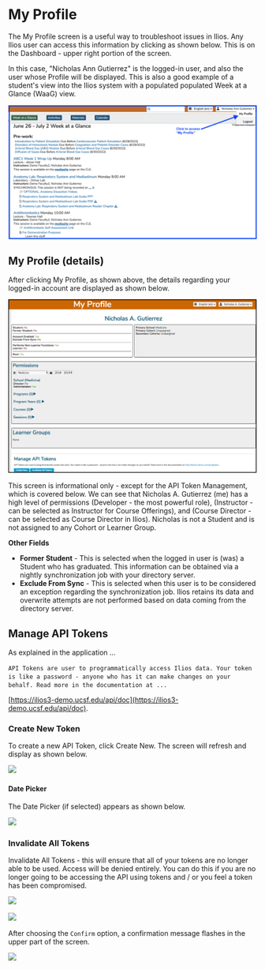 # My Profile

The My Profile screen is a useful way to troubleshoot issues in Ilios. Any Ilios user can access this information by clicking as shown below. This is on the Dashboard - upper right portion of the screen.

In this case, "Nicholas Ann Gutierrez" is the logged-in user, and also the user whose Profile will be displayed. This is also a good example of a student's view into the Ilios system with a populated populated Week at a Glance (WaaG) view.

![Select from Menu](<../images/my_profile/my_profile_menu.png>)

## My Profile (details)

After clicking My Profile, as shown above, the details regarding your logged-in account are displayed as shown below.

![Details](../images/my_profile/my_profile_details.png)

This screen is informational only - except for the API Token Management, which is covered below. We can see that Nicholas A. Gutierrez (me) has a high level of permissions (Developer - the most powerful role), (Instructor - can be selected as Instructor for Course Offerings), and (Course Director - can be selected as Course Director in Ilios). Nicholas is not a Student and is not assigned to any Cohort or Learner Group.

**Other Fields**

* **Former Student** - This is selected when the logged in user is (was) a Student who has graduated.  This information can be obtained via a nightly synchronization job with your directory server.
* **Exclude From Sync** - This is selected when this user is to be considered an exception regarding the synchronization job. Ilios retains its data and overwrite attempts are not performed based on data coming from the directory server.

## Manage API Tokens

As explained in the application ...

`API Tokens are user to programmatically access Ilios data. Your token is like a password - anyone who has it can make changes on your behalf. Read more in the documentation at ...`

[https://ilios3-demo.ucsf.edu/api/doc](https://ilios3-demo.ucsf.edu/api/doc).

### Create New Token

To create a new API Token, click Create New. The screen will refresh and display as shown below.

![](../.gitbook/assets/new\_token.jpg)

#### Date Picker

The Date Picker (if selected) appears as shown below.

![](../.gitbook/assets/new\_token\_date\_picker.jpg)

### Invalidate All Tokens

Invalidate All Tokens - this will ensure that all of your tokens are no longer able to be used. Access will be denied entirely. You can do this if you are no longer going to be accessing the API using tokens and / or you feel a token has been compromised.

![](../.gitbook/assets/invalidate\_tokens.jpg)

![](../.gitbook/assets/invalidate\_tokens\_confirm.jpg)

After choosing the `Confirm` option, a confirmation message flashes in the upper part of the screen.

![](../.gitbook/assets/invalidate\_tokens\_msg.jpg)

